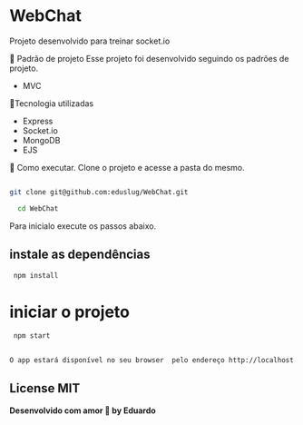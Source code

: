 # WebChat
Projeto desenvolvido para treinar socket.io


📝 Padrão de projeto
Esse projeto foi desenvolvido seguindo os padrões de projeto.
- MVC

📏Tecnologia utilizadas
- Express
- Socket.io
- MongoDB
- EJS


🚀 Como executar.
Clone o projeto e acesse a pasta do mesmo.
```sh

git clone git@github.com:eduslug/WebChat.git
```
```sh
  cd WebChat
```
Para inicialo execute os passos abaixo.

## instale as dependências
```sh
 npm install
```
# iniciar o projeto
```sh
 npm start
```

```sh

O app estará disponível no seu browser  pelo endereço http://localhost:3000
```
## License MIT
**Desenvolvido com amor 💜 by Eduardo**


